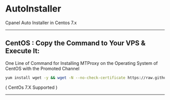 # AutoInstaller
Cpanel Auto Installer in Centos 7.x
- - -
## CentOS : Copy the Command to Your VPS & Execute It:
One Line of Command for Installing MTProxy on the Operating System of CentOS with the Promoted Channel

```bash
yum install wget -y && wget -N --no-check-certificate https://raw.githubusercontent.com/ZarinNegah/CpanelAutoInstaller/master/install.sh && bash install.sh
```
( CentOs 7.X Supported )

- - -
